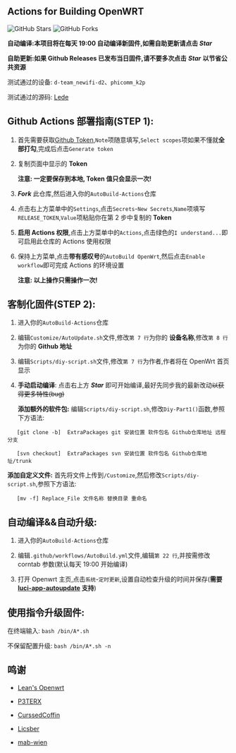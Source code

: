 ## Actions for Building OpenWRT

![GitHub Stars](https://img.shields.io/github/stars/Hyy2001X/AutoBuild-Actions.svg?style=flat-square&label=Stars&logo=github)
![GitHub Forks](https://img.shields.io/github/forks/Hyy2001X/AutoBuild-Actions.svg?style=flat-square&label=Forks&logo=github)

**自动编译:本项目将在每天 19:00 自动编译新固件,如需自助更新请点击 ***Star*****

**自助更新:如果 Github Releases 已发布当日固件,请不要多次点击** ***Star*** **以节省公共资源**

测试通过的设备: `d-team_newifi-d2`、`phicomm_k2p`

测试通过的源码: [Lede](https://github.com/coolsnowwolf/lede)

## Github Actions 部署指南(STEP 1):

1. 首先需要获取[Github Token](https://github.com/settings/tokens/new),`Note`项随意填写,`Select scopes`项如果不懂就**全部打勾**,完成后点击`Generate token`

2. 复制页面中显示的 **Token**

   **注意: 一定要保存到本地, Token 值只会显示一次!**

3. ***Fork*** 此仓库,然后进入你的`AutoBuild-Actions`仓库

4. 点击右上方菜单中的`Settings`,点击`Secrets`-`New Secrets`,`Name`项填写`RELEASE_TOKEN`,`Value`项粘贴你在第 2 步中复制的 **Token** 

5. **启用 Actions 权限**,点击上方菜单中的`Actions`,点击绿色的`I understand...`即可启用此仓库的 Actions 使用权限

6. 保持上方菜单,点击**带有感叹号**的`AutoBuild OpenWrt`,然后点击`Enable workflow`即可完成 Actions 的环境设置

   **注意: 以上操作只需操作一次!**

## 客制化固件(STEP 2):

1. 进入你的`AutoBuild-Actions`仓库

2. 编辑`Customize/AutoUpdate.sh`文件,修改`第 7 行`为你的 **设备名称**,修改`第 8 行`为你的 **Github 地址**

3. 编辑`Scripts/diy-script.sh`文件,修改`第 7 行`为作者,作者将在 OpenWrt 首页显示

4. **手动启动编译**: 点击右上方 ***Star*** 即可开始编译,最好先同步我的最新改动~~以获得更多特性(bug)~~

   **添加额外的软件包:** 编辑`Scripts/diy-script.sh`,修改`Diy-Part1()`函数,参照下方语法:
```
   [git clone -b]  ExtraPackages git 安装位置 软件包名 Github仓库地址 远程分支
    
   [svn checkout]  ExtraPackages svn 安装位置 软件包名 Github仓库地址/trunk
```

   **添加自定义文件:** 首先将文件上传到`/Customize`,然后修改`Scripts/diy-script.sh`,参照下方语法:
```
   [mv -f] Replace_File 文件名称 替换目录 重命名
```

## 自动编译&&自动升级:

1. 进入你的`AutoBuild-Actions`仓库

2. 编辑`.github/workflows/AutoBuild.yml`文件,编辑`第 22 行`,并按需修改 corntab 参数(默认每天 19:00 开始编译)

3. 打开 Openwrt 主页,点击`系统`-`定时更新`,设置自动检查升级的时间并保存(**需要 [luci-app-autoupdate](https://github.com/Hyy2001X/luci-app-autoupdate) 支持**)

## 使用指令升级固件:
   
   在终端输入: `bash /bin/A*.sh`

   不保留配置升级: `bash /bin/A*.sh -n`
   
## 鸣谢

   - [Lean's Openwrt](https://github.com/coolsnowwolf/lede)

   - [P3TERX](https://github.com/P3TERX/Actions-OpenWrt)
   
   - [CurssedCoffin](https://github.com/CurssedCoffin)
   
   - [Licsber](https://github.com/Licsber)
   
   - [mab-wien](https://github.com/mab-wien/openwrt-autoupdate)
